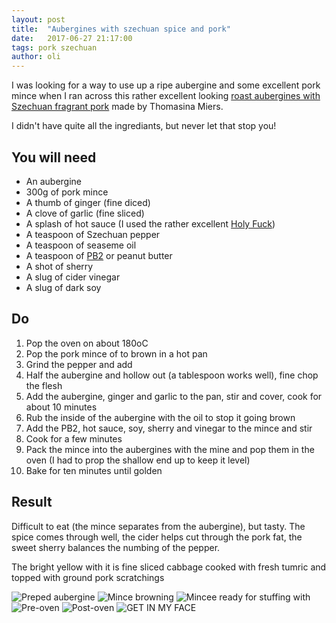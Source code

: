 ```yaml
---
layout: post
title:  "Aubergines with szechuan spice and pork"
date:   2017-06-27 21:17:00
tags: pork szechuan
author: oli
---
```


I was looking for a way to use up a ripe aubergine and some excellent pork mince when I ran across this rather excellent looking [roast aubergines with Szechuan fragrant pork](https://www.theguardian.com/lifeandstyle/2015/jul/18/szechuan-aubergine-pork-recipe-courgette-feta-pie-thomasina-miers) made by  Thomasina Miers.

I didn't have quite all the ingrediants, but never let that stop you!

## You will need


* An aubergine
* 300g of pork mince
* A thumb of ginger (fine diced)
* A clove of garlic (fine sliced)
* A splash of hot sauce (I used the rather excellent [Holy Fuck](https://theribman.co.uk/collections/sauces))
* A teaspoon of Szechuan pepper
* A teaspoon of seaseme oil
* A teaspoon of [PB2](http://amzn.to/2rZbE0V) or peanut butter
* A shot of sherry
* A slug of cider vinegar
* A slug of dark soy

## Do

1. Pop the oven on about 180oC
2. Pop the pork mince of to brown in a hot pan
3. Grind the pepper and add
4. Half the aubergine and hollow out (a tablespoon works well), fine chop the flesh
5. Add the aubergine, ginger and garlic to the pan, stir and cover, cook for about 10 minutes
6. Rub the inside of the aubergine with the oil to stop it going brown
7. Add the PB2, hot sauce, soy, sherry and vinegar to the mince and stir
8. Cook for a few minutes
9. Pack the mince into the aubergines with the mine and pop them in the oven (I had to prop the shallow end up to keep it level)
10. Bake for ten minutes until golden

## Result

Difficult to eat (the mince separates from the aubergine), but tasty.  The spice comes through well, the cider helps cut through the pork fat, the sweet sherry balances the numbing of the pepper.

The bright yellow with it is fine sliced cabbage cooked with fresh tumric and topped with ground pork scratchings

![Preped aubergine](/images/blog/aubergines-szechuan-pork/aubergines-szechuan-pork-00.jpg)
![Mince browning](/images/blog/aubergines-szechuan-pork/aubergines-szechuan-pork-01.jpg)
![Mincee ready for stuffing with](/images/blog/aubergines-szechuan-pork/aubergines-szechuan-pork-02.jpg)
![Pre-oven](/images/blog/aubergines-szechuan-pork/aubergines-szechuan-pork-03.jpg)
![Post-oven](/images/blog/aubergines-szechuan-pork/aubergines-szechuan-pork-04.jpg)
![GET IN MY FACE](/images/blog/aubergines-szechuan-pork/aubergines-szechuan-pork-05.jpg)


